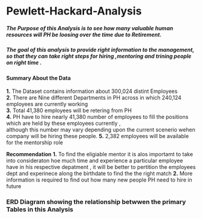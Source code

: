 # Pewlett-Hackard-Analysis

##### The Purpose of this Analysis is to see how many valuable human resources will PH be loosing over the time due to Retirement. </br>
##### The goal of this analysis to provide right information to the management, so that they can take right steps for hiring ,mentoring and trining people on right time . 

#### Summary About the Data 

**1.**  The Dataset contains information about 300,024 distint Employees </br>
**2.**  There are Nine different Departments in PH across in which 240,124 employees are currently working </BR>
**3.**  Total 41,380 employees will be retering from PH </br>
**4.**  PH have to hire nearly 41,380 number of employees to fill the positions which are held by these employees currently , </br>     although this number may vary depending upon the current scenerio wehen company will be hiring these people. 
**5.** 2,382 employees will be available for the mentorship role 


**Recommendation** 
**1.** To find the eligiable mentor it is alos importamt to take into consideraton hoe much time and experience a particular employee have in his respective depatment , it will be better to pertition the employees dept and experinece along the birthdate to  find the the right match 
**2.** More information is required to find out how many new people PH need to hire in future 


### ERD Diagram  showing the relationship betwwen the primary Tables in this Analysis ####



